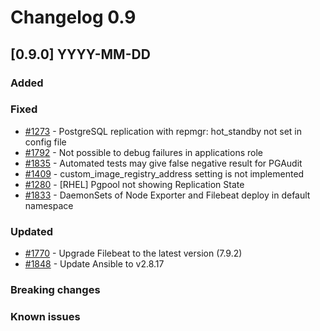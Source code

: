 # Changelog 0.9

## [0.9.0] YYYY-MM-DD

### Added

### Fixed

- [#1273](https://github.com/epiphany-platform/epiphany/issues/1273) - PostgreSQL replication with repmgr: hot_standby not set in config file
- [#1792](https://github.com/epiphany-platform/epiphany/issues/1792) - Not possible to debug failures in applications role
- [#1835](https://github.com/epiphany-platform/epiphany/issues/1835) - Automated tests may give false negative result for PGAudit
- [#1409](https://github.com/epiphany-platform/epiphany/issues/1409) - custom_image_registry_address setting is not implemented
- [#1280](https://github.com/epiphany-platform/epiphany/issues/1280) - [RHEL] Pgpool not showing Replication State
- [#1833](https://github.com/epiphany-platform/epiphany/issues/1833) - DaemonSets of Node Exporter and Filebeat deploy in default namespace

### Updated

- [#1770](https://github.com/epiphany-platform/epiphany/issues/1770) - Upgrade Filebeat to the latest version (7.9.2)
- [#1848](https://github.com/epiphany-platform/epiphany/issues/1848) - Update Ansible to v2.8.17

### Breaking changes

### Known issues
